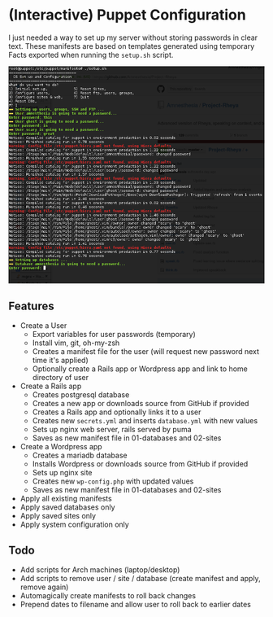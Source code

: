 # (Interactive) Puppet Configuration

I just needed a way to set up my server without storing passwords in clear text. These manifests are based on templates generated using temporary Facts exported when running the `setup.sh` script. 

![Example](screenshot.png)

## Features
* Create a User
    * Export variables for user passwords (temporary)
    * Install vim, git, oh-my-zsh
    * Creates a manifest file for the user (will request new password next time it's applied)
    * Optionally create a Rails app or Wordpress app and link to home directory of user
* Create a Rails app
    * Creates postgresql database
    * Creates a new app or downloads source from GitHub if provided
    * Creates a Rails app and optionally links it to a user
    * Creates new `secrets.yml` and inserts `database.yml` with new values
    * Sets up nginx web server, rails served by puma 
    * Saves as new manifest file in 01-databases and 02-sites
* Create a Wordpress app
    * Creates a mariadb database
    * Installs Wordpress or downloads source from GitHub if provided
    * Sets up nginx site
    * Creates new `wp-config.php` with updated values
    * Saves as new manifest file in 01-databases and 02-sites
* Apply all existing manifests
* Apply saved databases only
* Apply saved sites only
* Apply system configuration only

## Todo

* Add scripts for Arch machines (laptop/desktop)
* Add scripts to remove user / site / database (create manifest and apply, remove again)
* Automagically create manifests to roll back changes
* Prepend dates to filename and allow user to roll back to earlier dates

